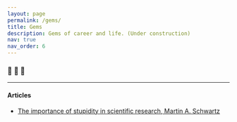 ```yaml
---
layout: page
permalink: /gems/
title: Gems
description: Gems of career and life. (Under construction)
nav: true
nav_order: 6
---
```


<!-- For now, this page is assumed to be a static description of your courses. You can convert it to a collection similar to `_projects/` so that you can have a dedicated page for each course.

Organize your courses by years, topics, or universities, however you like! -->

###  :gem:  :gem:  :gem:
---


#### **Articles** 

- [The importance of stupidity in scientific research, Martin A. Schwartz](https://cob.silverchair-cdn.com/cob/content_public/journal/jcs/121/11/10.1242_jcs.033340/3/1771.pdf?Expires=1704730518&Signature=IKXKYorlva14bE5QVH62Xsy98OWLbfJKkcMrLMbGxB2bAEsJLZybQg4ea1oxRR82BtfsgX5d8yRtIe1SmAdFzetowxRumGPO-1Kwg0UUSh4uWRkQ4A1jCELIRaWMdwJxY1NK7N8JgRbi0JR0~LDZbmaLmXl5ki1zMHhST5gXKgJHH2u-Iuy7ONTclVM-3udhX4mrqeQ7HPrx55KibuJz-Bv2JL0V7G3RmUd1XGtVPJYrpqloZ2-V-sn35jcy2oGAqV8ahLj1SuS5XKfjZQAMc7BStrJSgZNJh0n2WgdoaDcMwn1ml4Xs1wlF3638T3LMzHUCoOMwHzQo8P38ZoAyKQ__&Key-Pair-Id=APKAIE5G5CRDK6RD3PGA)

